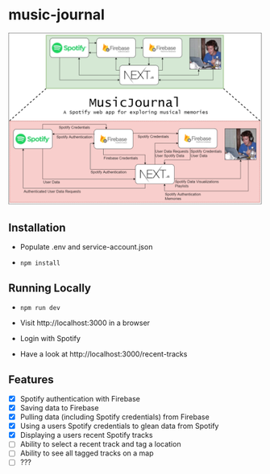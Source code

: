 # music-journal

![music-journal diagram](images/MusicJournal.png)


## Installation

* Populate .env and service-account.json

* `npm install`

## Running Locally

* `npm run dev`

* Visit http://localhost:3000 in a browser

* Login with Spotify

* Have a look at http://localhost:3000/recent-tracks

## Features

- [x] Spotify authentication with Firebase
- [x] Saving data to Firebase
- [x] Pulling data (including Spotify credentials) from Firebase
- [x] Using a users Spotify credentials to glean data from Spotify
- [x] Displaying a users recent Spotify tracks
- [ ] Ability to select a recent track and tag a location
- [ ] Ability to see all tagged tracks on a map
- [ ] ???